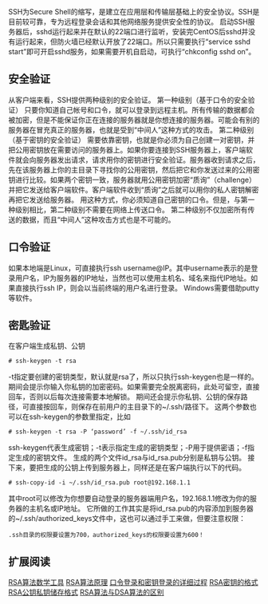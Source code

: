 ﻿SSH为Secure Shell的缩写，是建立在应用层和传输层基础上的安全协议。SSH是目前较可靠，专为远程登录会话和其他网络服务提供安全性的协议。
启动SSH服务器后，sshd运行起来并在默认的22端口进行监听，安装完CentOS后sshd并没有运行起来，但防火墙已经默认开放了22端口。所以只需要执行“service sshd start”即可开启sshd服务，如果需要开机自启动，可执行“chkconfig sshd on”。
## 安全验证
从客户端来看，SSH提供两种级别的安全验证。
第一种级别（基于口令的安全验证）
只要你知道自己帐号和口令，就可以登录到远程主机。所有传输的数据都会被加密，但是不能保证你正在连接的服务器就是你想连接的服务器。可能会有别的服务器在冒充真正的服务器，也就是受到“中间人”这种方式的攻击。
第二种级别（基于密钥的安全验证）
需要依靠密钥，也就是你必须为自己创建一对密钥，并把公用密钥放在需要访问的服务器上。如果你要连接到SSH服务器上，客户端软件就会向服务器发出请求，请求用你的密钥进行安全验证。服务器收到请求之后，先在该服务器上你的主目录下寻找你的公用密钥，然后把它和你发送过来的公用密钥进行比较。如果两个密钥一致，服务器就用公用密钥加密“质询”（challenge）并把它发送给客户端软件。客户端软件收到“质询”之后就可以用你的私人密钥解密再把它发送给服务器。
用这种方式，你必须知道自己密钥的口令。但是，与第一种级别相比，第二种级别不需要在网络上传送口令。
第二种级别不仅加密所有传送的数据，而且“中间人”这种攻击方式也是不可能的。
## 口令验证
如果本地端是Linux，可直接执行ssh username@IP。其中username表示的是登录用户名，IP为服务器的IP地址，当然也可以使用主机名、域名来指代IP地址。如果直接执行ssh IP，则会以当前终端的用户名进行登录。
Windows需要借助putty等软件。
## 密匙验证
在客户端生成私钥、公钥

	# ssh-keygen -t rsa
-t指定要创建的密钥类型，默认就是rsa了，所以只执行ssh-keygen也是一样的。
期间会提示你输入你私钥的加密密码。如果需要完全脱离密码，此处可留空，直接回车，否则以后每次连接需要本地解锁。
期间还会提示你私钥、公钥的保存路径，可直接按回车，则保存在前用户的主目录下的~/.ssh/路径下。
这两个参数也可以在ssh-keygen的参数里指定，比如

	# ssh-keygen -t rsa -P ‘password’ -f ~/.ssh/id_rsa
ssh-keygen代表生成密钥；-t表示指定生成的密钥类型；-P用于提供密语；-f指定生成的密钥文件。
生成的两个文件id_rsa与id_rsa.pub分别是私钥与公钥。
接下来，要把生成的公钥上传到服务器上，同样还是在客户端执行以下的代码。

	# ssh-copy-id -i ~/.ssh/id_rsa.pub root@192.168.1.1
其中root可以修改为你想要自动登录的服务器端用户名，192.168.1.1修改为你的服务器的主机名或IP地址。
它所做的工作其实是将id_rsa.pub的内容添加到服务器的~/.ssh/authorized_keys文件中，这也可以通过手工来做，但要注意权限：

	.ssh目录的权限要设置为700，authorized_keys的权限要设置为600！
## 扩展阅读
[RSA算法数学工具](https://www.cnblogs.com/hiflora/archive/2013/07/04/3171775.html)
[RSA算法原理](http://www.ruanyifeng.com/blog/2013/07/rsa_algorithm_part_two.html)
[口令登录和密钥登录的详细过程](https://blog.csdn.net/yimingsilence/article/details/52161412)
[RSA密钥的格式](https://www.shangyang.me/2017/05/24/encrypt-rsa-keyformat/)
[RSA公钥私钥储存格式](http://github.tiankonguse.com/blog/2017/07/01/ASN1-SRA.html)
[RSA算法与DSA算法的区别](https://juejin.im/post/5b2f27cc6fb9a00e7f17dc2b)

